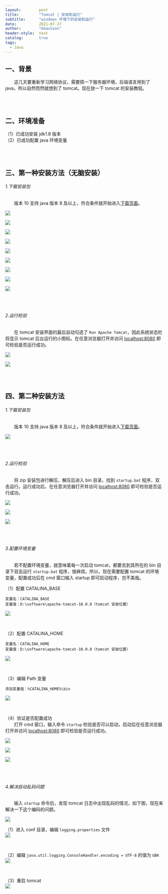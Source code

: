 ```yaml
---
layout:        post
title:         "Tomcat | 安装和运行"
subtitle:      "windows 环境下的安装和运行"
date:          2021-07-27
author:        "Haauleon"
header-style:  text
catalog:       true
tags:
  - Java
---
```


## 一、背景
&emsp;&emsp;这几天要重新学习网络协议，需要搭一下服务器环境，后端语言用到了 java，所以自然而然就想到了 tomcat。现在放一下 tomcat 的安装教程。      

<br><br>

## 二、环境准备
（1）已成功安装 jdk1.8 版本    
（2）已成功配置 java 环境变量

<br><br>

## 三、第一种安装方法（无脑安装）
###### 1.下载安装包     
&emsp;&emsp;版本 10 支持 java 版本 8 及以上，符合条件就开始进入[下载页面](https://tomcat.apache.org/download-10.cgi)。      

![](\img\in-post\post-java\2021-07-30-tomcat-install-1.png)       

![](\img\in-post\post-java\2021-07-30-tomcat-install-2.png)       

![](\img\in-post\post-java\2021-07-30-tomcat-install-3.png)       

![](\img\in-post\post-java\2021-07-30-tomcat-install-4.png)       
 
![](\img\in-post\post-java\2021-07-30-tomcat-install-5.png)       

![](\img\in-post\post-java\2021-07-30-tomcat-install-6.png)       

![](\img\in-post\post-java\2021-07-30-tomcat-install-7.png)       

![](\img\in-post\post-java\2021-07-30-tomcat-install-8.png)       

![](\img\in-post\post-java\2021-07-30-tomcat-install-9.png)       
 
<br><br>

###### 2.运行检验       
&emsp;&emsp;在 tomcat 安装界面的最后自动勾选了 `Run Apache Tomcat`，因此系统状态栏将显示 tomcat 后台运行的小图标。在任意浏览器打开并访问 [localhost:8080](localhost:8080) 即可检验是否运行成功。       


![](\img\in-post\post-java\2021-07-30-tomcat-install-10.png)       

![](\img\in-post\post-java\2021-07-30-tomcat-install-11.png)       

<br><br>

## 四、第二种安装方法
###### 1.下载安装包       
&emsp;&emsp;版本 10 支持 java 版本 8 及以上，符合条件就开始进入[下载页面](https://tomcat.apache.org/download-10.cgi)。         

![](\img\in-post\post-java\2021-07-30-tomcat-install-12.png)       

<br><br>

###### 2.运行检验
&emsp;&emsp;将 zip 安装包进行解压，解压后进入 bin 目录，找到 `startup.bat` 程序，双击运行。运行成功后，在任意浏览器打开并访问 [localhost:8080](localhost:8080) 即可检验是否运行成功。           

![](\img\in-post\post-java\2021-07-30-tomcat-install-13.png)       

![](\img\in-post\post-java\2021-07-30-tomcat-install-14.png)     

![](\img\in-post\post-java\2021-07-30-tomcat-install-15.png)     

<br><br>

###### 3.配置环境变量      
&emsp;&emsp;若不配置环境变量，就意味着每一次启动 tomcat，都要去到其所在的 bin 目录下双击运行 `startup.bat` 程序，很麻烦。所以，现在需要配置 tomcat 的环境变量，配置成功后在 cmd 窗口输入 startup 即可启动程序，岂不美哉。    

（1）配置 CATALINA_BASE     
```
变量名：CATALINA_BASE
变量值：D:\software\apache-tomcat-10.0.8（tomcat 安装位置）
```

![](\img\in-post\post-java\2021-07-30-tomcat-install-16.png)       

<br>

（2）配置 CATALINA_HOME     
```
变量名：CATALINA_HOME
变量值：D:\software\apache-tomcat-10.0.8（tomcat 安装位置）
```

![](\img\in-post\post-java\2021-07-30-tomcat-install-17.png)      

<br>

（3）编辑 Path 变量     
```
添加变量值：%CATALINA_HOME%\bin
```

![](\img\in-post\post-java\2021-07-30-tomcat-install-18.png)      

<br>

（4）验证是否配置成功     
&emsp;&emsp;打开 cmd 窗口，输入命令 `startup` 检验是否可以启动，启动后在任意浏览器打开并访问 [localhost:8080](localhost:8080) 即可检验是否运行成功。      

![](\img\in-post\post-java\2021-07-30-tomcat-install-19.png)        

![](\img\in-post\post-java\2021-07-30-tomcat-install-20.png)        

![](\img\in-post\post-java\2021-07-30-tomcat-install-21.png)       

<br><br>

###### 4.解决启动乱码问题      
&emsp;&emsp;输入 `startup` 命令后，发现 tomcat 日志中出现乱码的情况，如下图，现在来解决一下这个编码的问题。     

![](\img\in-post\post-java\2021-07-30-tomcat-install-22.png)              

（1）进入 conf 目录，编辑 `logging.properties` 文件      
![](\img\in-post\post-java\2021-07-30-tomcat-install-23.png)     

<br>

（2）编辑 `java.util.logging.ConsoleHandler.encoding = UTF-8` 的值为 `GBK`     
![](\img\in-post\post-java\2021-07-30-tomcat-install-24.png)      

<br>

（3）重启 tomcat      
![](\img\in-post\post-java\2021-07-30-tomcat-install-25.png)  